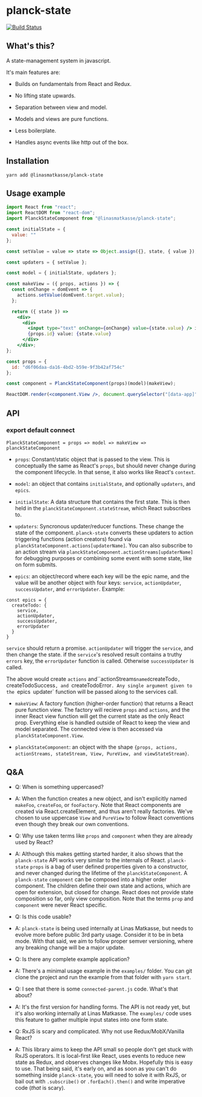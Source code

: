 # planck-state
[![Build Status](https://travis-ci.org/LinasMatkasse/planck-state.svg?branch=master)](https://travis-ci.org/LinasMatkasse/planck-state)

## What's this?
A state-management system in javascript.

It's main features are:
* Builds on fundamentals from React and Redux.

* No lifting state upwards.

* Separation between view and model.

* Models and views are pure functions.

* Less boilerplate.

* Handles async events like http out of the box.

## Installation
`yarn add @linasmatkasse/planck-state`

## Usage example

```jsx
import React from "react";
import ReactDOM from "react-dom";
import PlanckStateComponent from "@linasmatkasse/planck-state";

const initialState = {
  value: ""
};

const setValue = value => state => Object.assign({}, state, { value });

const updaters = { setValue };

const model = { initialState, updaters };

const makeView = ({ props, actions }) => {
  const onChange = domEvent => {
    actions.setValue(domEvent.target.value);
  };

  return ({ state }) =>
    <div>
      <div>
        <input type="text" onChange={onChange} value={state.value} /> id:
        {props.id} value: {state.value}
      </div>
    </div>;
};

const props = {
  id: "d6f06daa-da16-4bd2-b59e-9f3b42af754c"
};

const component = PlanckStateComponent(props)(model)(makeView);

ReactDOM.render(<component.View />, document.querySelector("[data-app]"));
```

## API

### export default connect

`PlanckStateComponent = props => model => makeView => planckStateComponent`

* `props`: Constant/static object that is passed to the view. This is conceptually the same as React's `props`, but should never change during the component lifecycle. In that sense, it also works like React's `context`.

* `model`: an object that contains `initialState`, and optionally `updaters`, and `epics`.

* `initialState`: A data structure that contains the first state. This is then held in the `planckStateComponent.stateStream`, which React subscribes to.

* `updaters`: Syncronous updater/reducer functions. These change the state of the component. `planck-state` converts these updaters to action triggering functions (action creators) found via `planckStateComponent.actions[updaterName]`. You can also subscribe to an action stream via `planckStateComponent.actionStreams[updaterName]` for debugging purposes or combining some event with some state, like on form submits.

* `epics`: an object/record where each key will be the epic name, and the value will be another object with four keys: `service`, `actionUpdater`, `successUpdater`, and `errorUpdater`. Example:

```
const epics = {
  createTodo: {
    service,
    actionUpdater,
    successUpdater,
    errorUpdater
  }
}
```

`service` should return a promise. `actionUpdater` will trigger the `service`, and then change the state. if the `service`'s resolved result contains a truthy `errors` key, the `errorUpdater` function is called. Otherwise `successUpdater` is called.

The above would create `actions` and``actionStreams` named `createTodo`, `createTodoSuccess`, and `createTodoError`. Any single argument given to the `epics` `updater` function will be passed along to the services call.

* `makeView`: A factory function (higher-order function) that returns a React pure function view. The factory will recieve `props` and `actions`, and the inner React view function will get the current state as the only React prop. Everything else is handled outside of React to keep the view and model separated. The connected view is then accessed via `planckStateComponent.View`.

* `planckStateComponent`: an object with the shape `{props, actions, actionStreams, stateStream, View, PureView, and viewStateStream}`.

## Q&A
* Q: When is something uppercased?
* A: When the function creates a new object, and isn't explicitly named `makeFoo`, `createFoo`, or `fooFactory`. Note that React components are created via React.createElement, and thus aren't really factories. We've chosen to use uppercase `View` and `PureView` to follow React conventions even though they break our own conventions.

* Q: Why use taken terms like `props` and `component` when they are already used by React?
* A: Although this makes getting started harder, it also shows that the `planck-state` API works very similar to the internals of React. `planck-state` `props` is a bag of user defined properties given to a constructor, and never changed during the lifetime of the `planckStateComponent`. A `planck-state` `component` can be composed into a higher order component. The children define their own state and actions, which are open for extension, but closed for change. React does not provide state composition so far, only view composition. Note that the terms `prop` and `component` were never React specific.

* Q: Is this code usable?
* A: `planck-state` is being used internally at Linas Matkasse, but needs to evolve more before public 3rd party usage. Consider it to be in beta mode. With that said, we aim to follow proper semver versioning, where any breaking change will be a major update.

* Q: Is there any complete example application?
* A: There's a minimal usage example in the `examples/` folder. You can git clone the project and run the example from that folder with `yarn start`.

* Q: I see that there is some `connected-parent.js` code. What's that about?
* A: It's the first version for handling forms. The API is not ready yet, but it's also working internally at Linas Matkasse. The `examples/` code uses this feature to gather multiple input states into one form state.

* Q: RxJS is scary and complicated. Why not use Redux/MobX/Vanilla React?
* A: This library aims to keep the API small so people don't get stuck with RxJS operators. It is local-first like React, uses events to reduce new state as Redux, and observes changes like Mobx. Hopefully this is easy to use. That being said, it's early on, and as soon as you can't do something inside `planck-state`, you will need to solve it with RxJS, or bail out with `.subscribe()` or `.forEach().then()` and write imperative code (*that* is scary).
